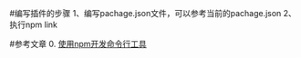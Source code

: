 #编写插件的步骤
1、编写pachage.json文件，可以参考当前的pachage.json
2、执行npm link

#参考文章
0. [使用npm开发命令行工具](http://binbinliao.com/programming/commandline-nodejs.html)